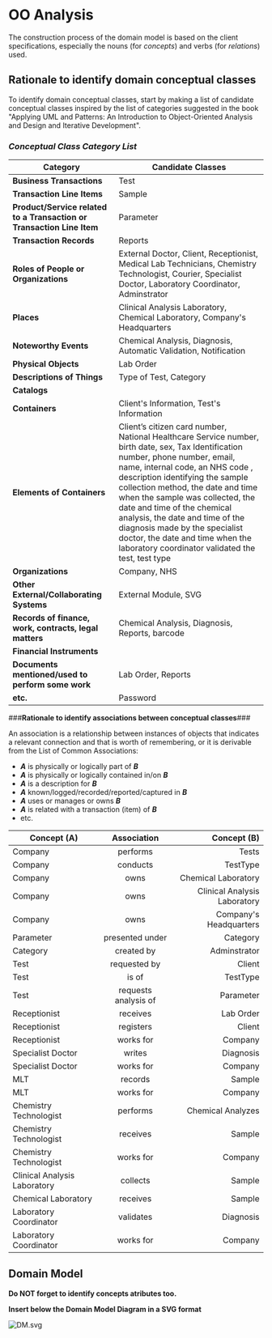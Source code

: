 # OO Analysis #

The construction process of the domain model is based on the client specifications, especially the nouns (for _concepts_) and verbs (for _relations_) used. 

## Rationale to identify domain conceptual classes ##
To identify domain conceptual classes, start by making a list of candidate conceptual classes inspired by the list of categories suggested in the book "Applying UML and Patterns: An Introduction to Object-Oriented Analysis and Design and Iterative Development". 


### _Conceptual Class Category List_ ###

| **Category** 		|  **Candidate Classes** |
|------------  				|---------      |
| **Business Transactions** 	| Test|
|**Transaction Line Items**| Sample|
|**Product/Service related to a Transaction or Transaction Line Item**| Parameter  |
|**Transaction Records**|  Reports|
|**Roles of People or Organizations**|External Doctor, Client, Receptionist, Medical Lab Technicians, Chemistry Technologist, Courier, Specialist Doctor, Laboratory Coordinator, Adminstrator|
|**Places**|Clinical Analysis Laboratory, Chemical Laboratory, Company's Headquarters|
|**Noteworthy Events**|Chemical Analysis, Diagnosis, Automatic Validation, Notification|
|**Physical Objects**| Lab Order|
|**Descriptions of Things**| Type of Test, Category|
|**Catalogs**||
|**Containers**|Client's Information, Test's Information|
|**Elements of Containers**|Client’s citizen card number, National Healthcare Service number, birth date, sex, Tax Identification number, phone number, email, name, internal code, an NHS code , description identifying the sample collection method, the date and time when the sample was collected, the date and time of the chemical analysis, the date and time of the diagnosis made by the specialist doctor, the date and time when the laboratory coordinator validated the test, test type |
|**Organizations**|Company, NHS|
|**Other External/Collaborating Systems**| External Module,  SVG|
|**Records of finance, work, contracts, legal matters**|Chemical Analysis, Diagnosis, Reports, barcode|
|**Financial Instruments**||
|**Documents mentioned/used to perform some work**| Lab Order, Reports|
|**etc.**|Password|



###**Rationale to identify associations between conceptual classes**###

An association is a relationship between instances of objects that indicates a relevant connection and that is worth of remembering, or it is derivable from the List of Common Associations: 

+ **_A_** is physically or logically part of **_B_**
+ **_A_** is physically or logically contained in/on **_B_**
+ **_A_** is a description for **_B_**
+ **_A_** known/logged/recorded/reported/captured in **_B_**
+ **_A_** uses or manages or owns **_B_**
+ **_A_** is related with a transaction (item) of **_B_**
+ etc.



| Concept (A) 		|  Association   	|  Concept (B) |
|----------	   		|:-------------:		|------:       |
| Company 	| performs| Tests|
|Company | conducts | TestType|
|Company | owns | Chemical Laboratory|
|Company| owns | Clinical Analysis Laboratory|
|Company| owns | Company's Headquarters|
| Parameter 	| presented under  | Category  |
| Category | created by | Adminstrator
| Test | requested by | Client
| Test | is of | TestType
|Test | requests analysis of | Parameter|
| Receptionist | receives | Lab Order
| Receptionist | registers | Client
| Receptionist | works for | Company
| Specialist Doctor | writes | Diagnosis|
| Specialist Doctor | works for| Company|
| MLT | records | Sample|
|MLT | works for | Company
| Chemistry Technologist | performs | Chemical Analyzes
| Chemistry Technologist | receives | Sample
|Chemistry Technologist | works for| Company
| Clinical Analysis Laboratory 	| collects | Sample|
| Chemical Laboratory 	| receives | Sample|
| Laboratory Coordinator 	| validates | Diagnosis|
| Laboratory Coordinator | works for | Company





## Domain Model

**Do NOT forget to identify concepts atributes too.**

**Insert below the Domain Model Diagram in a SVG format**

![DM.svg](DM.svg)



